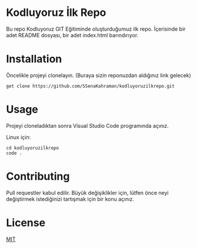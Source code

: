 # Kodluyoruz İlk Repo

Bu repo Kodluyoruz GIT Eğitiminde oluşturduğumuz ilk repo. İçerisinde bir adet README dosyası, bir adet index.html barındırıyor.

# Installation

Öncelikle projeyi clonelayın. (Buraya sizin reponuzdan aldığınız link gelecek)

```
get clone https://github.com/SSenaKahraman/kodluyoruzilkrepo.git
```
# Usage

Projeyi cloneladıktan sonra Visual Studio Code programında açınız.

Linux için:
```
cd kodluyoruzilkrepo
code .
```
# Contributing

Pull requestler kabul edilir. Büyük değişiklikler için, lütfen önce neyi değiştirmek istediğinizi tartışmak için bir konu açınız.

# License
 [MIT](license) 
